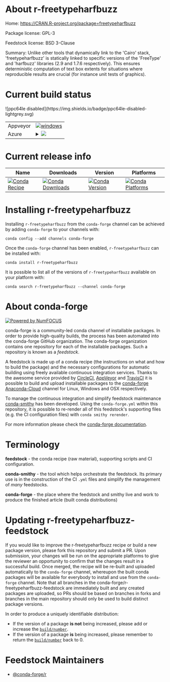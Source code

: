 About r-freetypeharfbuzz
========================

Home: https://CRAN.R-project.org/package=freetypeharfbuzz

Package license: GPL-3

Feedstock license: BSD 3-Clause

Summary: Unlike other tools that dynamically link to the 'Cairo' stack, 'freetypeharfbuzz' is statically linked to specific versions of the 'FreeType' and 'harfbuzz' libraries (2.9 and 1.7.6 respectively). This ensures deterministic computation of text box extents for situations where reproducible results are crucial (for instance unit tests of graphics).



Current build status
====================


<table><tr>
    <td>Appveyor</td>
    <td>
      <a href="https://ci.appveyor.com/project/conda-forge/r-freetypeharfbuzz-feedstock/branch/master">
        <img alt="windows" src="https://img.shields.io/appveyor/ci/conda-forge/r-freetypeharfbuzz-feedstock/master.svg?label=Windows">
      </a>
    </td>
  </tr>
    
  <tr>
    <td>Azure</td>
    <td>
      <details>
        <summary>
          <a href="https://dev.azure.com/conda-forge/feedstock-builds/_build/latest?definitionId=7051&branchName=master">
            <img src="https://dev.azure.com/conda-forge/feedstock-builds/_apis/build/status/r-freetypeharfbuzz-feedstock?branchName=master">
          </a>
        </summary>
        <table>
          <thead><tr><th>Variant</th><th>Status</th></tr></thead>
          <tbody><tr>
              <td>linux_target_platformlinux-64</td>
              <td>
                <a href="https://dev.azure.com/conda-forge/feedstock-builds/_build/latest?definitionId=7051&branchName=master">
                  <img src="https://dev.azure.com/conda-forge/feedstock-builds/_apis/build/status/r-freetypeharfbuzz-feedstock?branchName=master&jobName=linux&configuration=linux_target_platformlinux-64" alt="variant">
                </a>
              </td>
            </tr><tr>
              <td>osx_target_platformosx-64</td>
              <td>
                <a href="https://dev.azure.com/conda-forge/feedstock-builds/_build/latest?definitionId=7051&branchName=master">
                  <img src="https://dev.azure.com/conda-forge/feedstock-builds/_apis/build/status/r-freetypeharfbuzz-feedstock?branchName=master&jobName=osx&configuration=osx_target_platformosx-64" alt="variant">
                </a>
              </td>
            </tr><tr>
              <td>win_target_platformwin-64</td>
              <td>
                <a href="https://dev.azure.com/conda-forge/feedstock-builds/_build/latest?definitionId=7051&branchName=master">
                  <img src="https://dev.azure.com/conda-forge/feedstock-builds/_apis/build/status/r-freetypeharfbuzz-feedstock?branchName=master&jobName=win&configuration=win_target_platformwin-64" alt="variant">
                </a>
              </td>
            </tr>
          </tbody>
        </table>
      </details>
    </td>
  </tr>
![ppc64le disabled](https://img.shields.io/badge/ppc64le-disabled-lightgrey.svg)
</table>

Current release info
====================

| Name | Downloads | Version | Platforms |
| --- | --- | --- | --- |
| [![Conda Recipe](https://img.shields.io/badge/recipe-r--freetypeharfbuzz-green.svg)](https://anaconda.org/conda-forge/r-freetypeharfbuzz) | [![Conda Downloads](https://img.shields.io/conda/dn/conda-forge/r-freetypeharfbuzz.svg)](https://anaconda.org/conda-forge/r-freetypeharfbuzz) | [![Conda Version](https://img.shields.io/conda/vn/conda-forge/r-freetypeharfbuzz.svg)](https://anaconda.org/conda-forge/r-freetypeharfbuzz) | [![Conda Platforms](https://img.shields.io/conda/pn/conda-forge/r-freetypeharfbuzz.svg)](https://anaconda.org/conda-forge/r-freetypeharfbuzz) |

Installing r-freetypeharfbuzz
=============================

Installing `r-freetypeharfbuzz` from the `conda-forge` channel can be achieved by adding `conda-forge` to your channels with:

```
conda config --add channels conda-forge
```

Once the `conda-forge` channel has been enabled, `r-freetypeharfbuzz` can be installed with:

```
conda install r-freetypeharfbuzz
```

It is possible to list all of the versions of `r-freetypeharfbuzz` available on your platform with:

```
conda search r-freetypeharfbuzz --channel conda-forge
```


About conda-forge
=================

[![Powered by NumFOCUS](https://img.shields.io/badge/powered%20by-NumFOCUS-orange.svg?style=flat&colorA=E1523D&colorB=007D8A)](http://numfocus.org)

conda-forge is a community-led conda channel of installable packages.
In order to provide high-quality builds, the process has been automated into the
conda-forge GitHub organization. The conda-forge organization contains one repository
for each of the installable packages. Such a repository is known as a *feedstock*.

A feedstock is made up of a conda recipe (the instructions on what and how to build
the package) and the necessary configurations for automatic building using freely
available continuous integration services. Thanks to the awesome service provided by
[CircleCI](https://circleci.com/), [AppVeyor](https://www.appveyor.com/)
and [TravisCI](https://travis-ci.org/) it is possible to build and upload installable
packages to the [conda-forge](https://anaconda.org/conda-forge)
[Anaconda-Cloud](https://anaconda.org/) channel for Linux, Windows and OSX respectively.

To manage the continuous integration and simplify feedstock maintenance
[conda-smithy](https://github.com/conda-forge/conda-smithy) has been developed.
Using the ``conda-forge.yml`` within this repository, it is possible to re-render all of
this feedstock's supporting files (e.g. the CI configuration files) with ``conda smithy rerender``.

For more information please check the [conda-forge documentation](https://conda-forge.org/docs/).

Terminology
===========

**feedstock** - the conda recipe (raw material), supporting scripts and CI configuration.

**conda-smithy** - the tool which helps orchestrate the feedstock.
                   Its primary use is in the construction of the CI ``.yml`` files
                   and simplify the management of *many* feedstocks.

**conda-forge** - the place where the feedstock and smithy live and work to
                  produce the finished article (built conda distributions)


Updating r-freetypeharfbuzz-feedstock
=====================================

If you would like to improve the r-freetypeharfbuzz recipe or build a new
package version, please fork this repository and submit a PR. Upon submission,
your changes will be run on the appropriate platforms to give the reviewer an
opportunity to confirm that the changes result in a successful build. Once
merged, the recipe will be re-built and uploaded automatically to the
`conda-forge` channel, whereupon the built conda packages will be available for
everybody to install and use from the `conda-forge` channel.
Note that all branches in the conda-forge/r-freetypeharfbuzz-feedstock are
immediately built and any created packages are uploaded, so PRs should be based
on branches in forks and branches in the main repository should only be used to
build distinct package versions.

In order to produce a uniquely identifiable distribution:
 * If the version of a package **is not** being increased, please add or increase
   the [``build/number``](https://conda.io/docs/user-guide/tasks/build-packages/define-metadata.html#build-number-and-string).
 * If the version of a package **is** being increased, please remember to return
   the [``build/number``](https://conda.io/docs/user-guide/tasks/build-packages/define-metadata.html#build-number-and-string)
   back to 0.

Feedstock Maintainers
=====================

* [@conda-forge/r](https://github.com/conda-forge/r/)

